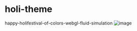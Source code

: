 # holi-theme
happy-holifestival-of-colors-webgl-fluid-simulation
![image](https://github.com/nabinjana-dsc/holi-theme/assets/120771456/25de1e99-4648-462d-bc64-c9ad81e49ce6)
